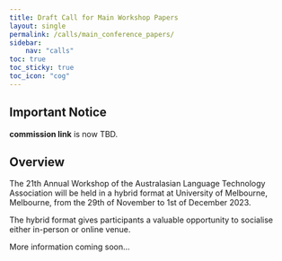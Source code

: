 ```yaml
---
title: Draft Call for Main Workshop Papers
layout: single
permalink: /calls/main_conference_papers/
sidebar: 
    nav: "calls"
toc: true
toc_sticky: true
toc_icon: "cog"
---
```

## Important Notice
**commission link** is now TBD.

## Overview
The 21th Annual Workshop of the Australasian Language Technology Association will be held in a hybrid format at University of Melbourne, Melbourne, from the 29th of November to 1st of December 2023.

The hybrid format gives participants a valuable opportunity to socialise either in-person or online venue.

More information coming soon...

<!-- The ALTA 2023 workshop is the key local forum for socialising research results in natural language processing and computational linguistics, with presentations and posters from students, industry, and academic researchers. Like previous years, we would also like to encourage submissions and participation from industry and government researchers and developers.

Note that ALTA is listed in recently updated CORE 2022 Conference Rankings as Australasian B. See details from CORE Rankings Portal.

## Important Dates

<table style="width: auto; font-size: .9em;">
  <tr>
      <td>Submission Deadline (short and long papers)</td>
      <td>TBD, 2023</td>
  </tr>
  <tr>
      <td>Submission Deadline (presentation abstracts)</td>
      <td>TBD, 2023</td>
  </tr>
  <tr>
      <td>Author Notification</td>
      <td>TBD, 2022</td>
  </tr>
  <tr>
    <td>Camera-Ready Deadline</td>
    <td>TBD, 2023</td>
  </tr>
  <tr>
    <td>Tutorials</td>
    <td>TBD, 2023</td>
  </tr>
  <tr>
    <td>Main Conference</td>
    <td>TBD, 2023</td>
  </tr>
</table>

<b>All submission deadlines are 11.59 pm UTC -11h.</b>


## Topics
ALTA invites the submission of papers and presentations on all aspects of natural language processing, including, but not limited to:

- phonology, morphology, syntax, semantics, pragmatics, and discourse
- speech recognition, understanding and generation
- interpreting spoken and written language
- natural language generation
- linguistic, mathematical, and psychological models of language
- NLP-based information extraction and retrieval
- corpus-based and statistical language modelling
- machine translation and translation aids
- question answering and information extraction
- natural language interfaces and dialogue systems
- natural language and multimodal systems
- message and narrative understanding systems
- evaluations of language systems
- embodied conversational agents
- computational lexicography
- summarization
- language resources
- topic modelling, semantics and ontology
- unsupervised language learning and analysis
- social media analysis and processing
- search and information retrieval
- domain-specific adaptation of natural language processing algorithms
- applied natural language processing and/or applications in industry
- We particularly encourage submissions that broaden the scope of our community through the consideration of
- practical applications of language technology and through multi-disciplinary research. We also specifically
- encourage submissions from industry.

## Format
We invite submissions of two different formats: (1) Original Research Papers and (2) Abstract-based Presentations.

(1) Original Research Papers
We invite the submission of papers on original and unpublished research on all aspects of natural language processing.

Long papers should be 6-8 pages and short papers should be 3-4 pages. Accepted papers will either be delivered as an oral presentation or as a poster presentation. We only accpect poster presentation for participants who are presenting on site. Both short and long papers may include unlimited pages of references in addition to the page count requirements.

Note that the review process is double-blind, and accordingly submitted papers should not include the identity of author(s) and the text should be suitably anonymised, e.g. using third person wording for self-citations, not providing URLs to your person website, etc. Original research papers will be included in the workshop proceedings, which will be published online in the ACL anthology and the ALTA website. Long papers will be distinguished from short papers in the proceedings.

(2) Abstract-based Presentations
To encourage broader participation and facilitate local socialisation of international results, we invite 1-2 page presentation abstracts. The organisers may offer the opportunity to give an oral presentation or a poster presentation. We only accpect poster presentation for participants who are presenting on site. Submissions should include presentation title and abstract, name of the presenter, any publications relating to the work, and any information on collaboration with the local ALTA community. Abstracts will not be published in the proceedings, but simply reviewed by the ALTA executive committee to ensure that they are on topic, coherent and likely to be of interest to the ALTA community. Abstracts on work in progress and work published or submitted elsewhere are encouraged. ALTA invites submissions of all manner interesting research, not limited to, but including:

established academics giving an overview of an exciting paper or paper/s published in international venues;
completing research students giving an overview of their thesis work;
early candidature research students presenting their work-in-progress and ideas, which may not have been published; and
industry presenting research and development over linguistic data in the context of their business.
Presentation abstracts should not be anonymised, any publications relating to the work should be cited in the submission, and the person who will give the presentation should be clearly stated.

## Multiple Submission Policy
Original research papers that are under review for other publication venues or that you intend to submit elsewhere may be submitted in parallel to ALTA. We require that you declare at submission that your paper is submitted to another venue, and identify the venue. Should your paper be accepted to both ALTA and another venue, we allow you to decide whether the paper should be published in the ALTA proceedings, or if it should be treated as a Presentation (without archival publication). In this case you would still be able to present a research talk at the ALTA workshop. This is to encourage more internationally leading research to be presented at the workshop.

## Instructions for Authors
Paper Submission
Authors should submit their papers via TBD.

There are 3 tracks in TBD this year:

ALTA 2023 (Long) – use this for long papers
ALTA 2023 (Short) – use this for short papers
ALTA 2023 (Abstracts) – use this for abstracts

## Formatting Guidelines
Submissions must follow the two-column ACL format. We therefore strongly recommend you use LaTeX style files or Microsoft Word template.

## Paper Length
Long papers should be 6-8 pages
Short papers should be 3-4 pages
Abstracts ideally should be a few paragraphs and no more than 2 pages

## Anonymisation
Short and long papers must be anonymised.
Abstracts are NOT to be anonymised and must include the author's/authors' affiliation -->